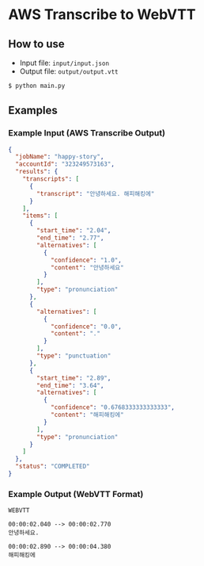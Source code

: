 # AWS Transcribe to WebVTT


## How to use

- Input file: `input/input.json`
- Output file: `output/output.vtt`

```bash
$ python main.py
```


## Examples

### Example Input (AWS Transcribe Output)

```json
{
  "jobName": "happy-story",
  "accountId": "323249573163",
  "results": {
    "transcripts": [
      {
        "transcript": "안녕하세요. 해피해킹에"
      }
    ],
    "items": [
      {
        "start_time": "2.04",
        "end_time": "2.77",
        "alternatives": [
          {
            "confidence": "1.0",
            "content": "안녕하세요"
          }
        ],
        "type": "pronunciation"
      },
      {
        "alternatives": [
          {
            "confidence": "0.0",
            "content": "."
          }
        ],
        "type": "punctuation"
      },
      {
        "start_time": "2.89",
        "end_time": "3.64",
        "alternatives": [
          {
            "confidence": "0.6768333333333333",
            "content": "해피해킹에"
          }
        ],
        "type": "pronunciation"
      }
    ]
  },
  "status": "COMPLETED"
}
```

### Example Output (WebVTT Format)

```
WEBVTT

00:00:02.040 --> 00:00:02.770
안녕하세요.

00:00:02.890 --> 00:00:04.380
해피해킹에
```

